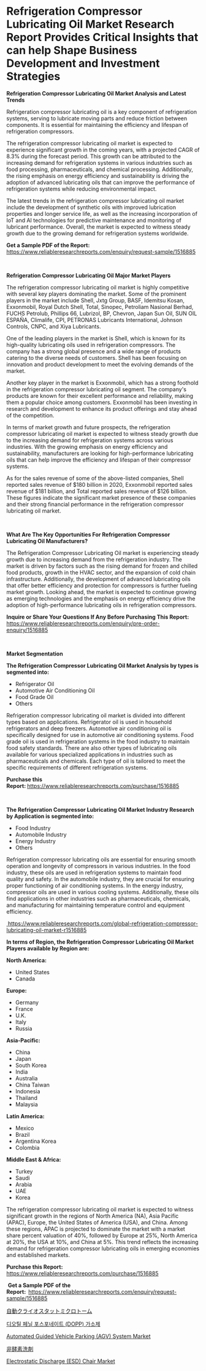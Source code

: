 <p><h1>Refrigeration Compressor Lubricating Oil Market Research Report Provides Critical Insights that can help Shape Business Development and Investment Strategies</h1></p><p><strong>Refrigeration Compressor Lubricating Oil Market Analysis and Latest Trends</strong></p>
<p><p>Refrigeration compressor lubricating oil is a key component of refrigeration systems, serving to lubricate moving parts and reduce friction between components. It is essential for maintaining the efficiency and lifespan of refrigeration compressors.</p><p>The refrigeration compressor lubricating oil market is expected to experience significant growth in the coming years, with a projected CAGR of 8.3% during the forecast period. This growth can be attributed to the increasing demand for refrigeration systems in various industries such as food processing, pharmaceuticals, and chemical processing. Additionally, the rising emphasis on energy efficiency and sustainability is driving the adoption of advanced lubricating oils that can improve the performance of refrigeration systems while reducing environmental impact.</p><p>The latest trends in the refrigeration compressor lubricating oil market include the development of synthetic oils with improved lubrication properties and longer service life, as well as the increasing incorporation of IoT and AI technologies for predictive maintenance and monitoring of lubricant performance. Overall, the market is expected to witness steady growth due to the growing demand for refrigeration systems worldwide.</p></p>
<p><strong>Get a Sample PDF of the Report:&nbsp;</strong> <a href="https://www.reliableresearchreports.com/enquiry/request-sample/1516885">https://www.reliableresearchreports.com/enquiry/request-sample/1516885</a></p>
<p>&nbsp;</p>
<p><strong>Refrigeration Compressor Lubricating Oil Major Market Players</strong></p>
<p><p>The refrigeration compressor lubricating oil market is highly competitive with several key players dominating the market. Some of the prominent players in the market include Shell, Jxtg Group, BASF, Idemitsu Kosan, Exxonmobil, Royal Dutch Shell, Total, Sinopec, Petroliam Nasional Berhad, FUCHS Petrolub, Phillips 66, Lubrizol, BP, Chevron, Japan Sun Oil, SUN OIL ESPAÑA, Climalife, CPI, PETRONAS Lubricants International, Johnson Controls, CNPC, and Xiya Lubricants.</p><p>One of the leading players in the market is Shell, which is known for its high-quality lubricating oils used in refrigeration compressors. The company has a strong global presence and a wide range of products catering to the diverse needs of customers. Shell has been focusing on innovation and product development to meet the evolving demands of the market.</p><p>Another key player in the market is Exxonmobil, which has a strong foothold in the refrigeration compressor lubricating oil segment. The company's products are known for their excellent performance and reliability, making them a popular choice among customers. Exxonmobil has been investing in research and development to enhance its product offerings and stay ahead of the competition.</p><p>In terms of market growth and future prospects, the refrigeration compressor lubricating oil market is expected to witness steady growth due to the increasing demand for refrigeration systems across various industries. With the growing emphasis on energy efficiency and sustainability, manufacturers are looking for high-performance lubricating oils that can help improve the efficiency and lifespan of their compressor systems.</p><p>As for the sales revenue of some of the above-listed companies, Shell reported sales revenue of $180 billion in 2020, Exxonmobil reported sales revenue of $181 billion, and Total reported sales revenue of $126 billion. These figures indicate the significant market presence of these companies and their strong financial performance in the refrigeration compressor lubricating oil market.</p></p>
<p>&nbsp;</p>
<p><strong>What Are The Key Opportunities For Refrigeration Compressor Lubricating Oil Manufacturers?</strong></p>
<p><p>The Refrigeration Compressor Lubricating Oil market is experiencing steady growth due to increasing demand from the refrigeration industry. The market is driven by factors such as the rising demand for frozen and chilled food products, growth in the HVAC sector, and the expansion of cold chain infrastructure. Additionally, the development of advanced lubricating oils that offer better efficiency and protection for compressors is further fueling market growth. Looking ahead, the market is expected to continue growing as emerging technologies and the emphasis on energy efficiency drive the adoption of high-performance lubricating oils in refrigeration compressors.</p></p>
<p><strong>Inquire or Share Your Questions If Any Before Purchasing This Report:</strong> <a href="https://www.reliableresearchreports.com/enquiry/pre-order-enquiry/1516885">https://www.reliableresearchreports.com/enquiry/pre-order-enquiry/1516885</a></p>
<p>&nbsp;</p>
<p><strong>Market Segmentation</strong></p>
<p><strong>The Refrigeration Compressor Lubricating Oil Market Analysis by types is segmented into:</strong></p>
<p><ul><li>Refrigerator Oil</li><li>Automotive Air Conditioning Oil</li><li>Food Grade Oil</li><li>Others</li></ul></p>
<p><p>Refrigeration compressor lubricating oil market is divided into different types based on applications. Refrigerator oil is used in household refrigerators and deep freezers. Automotive air conditioning oil is specifically designed for use in automotive air conditioning systems. Food grade oil is used in refrigeration systems in the food industry to maintain food safety standards. There are also other types of lubricating oils available for various specialized applications in industries such as pharmaceuticals and chemicals. Each type of oil is tailored to meet the specific requirements of different refrigeration systems.</p></p>
<p><strong>Purchase this Report:&nbsp;</strong><a href="https://www.reliableresearchreports.com/purchase/1516885">https://www.reliableresearchreports.com/purchase/1516885</a></p>
<p>&nbsp;</p>
<p><strong>The Refrigeration Compressor Lubricating Oil Market Industry Research by Application is segmented into:</strong></p>
<p><ul><li>Food Industry</li><li>Automobile Industry</li><li>Energy Industry</li><li>Others</li></ul></p>
<p><p>Refrigeration compressor lubricating oils are essential for ensuring smooth operation and longevity of compressors in various industries. In the food industry, these oils are used in refrigeration systems to maintain food quality and safety. In the automobile industry, they are crucial for ensuring proper functioning of air conditioning systems. In the energy industry, compressor oils are used in various cooling systems. Additionally, these oils find applications in other industries such as pharmaceuticals, chemicals, and manufacturing for maintaining temperature control and equipment efficiency.</p></p>
<p><a href="https://www.reliableresearchreports.com/global-refrigeration-compressor-lubricating-oil-market-r1516885">&nbsp;https://www.reliableresearchreports.com/global-refrigeration-compressor-lubricating-oil-market-r1516885</a></p>
<p><strong>In terms of Region, the Refrigeration Compressor Lubricating Oil Market Players available by Region are:</strong></p>
<p>
    <p> <strong> North America: </strong>
        <ul>
            <li>United States</li>
            <li>Canada</li>
        </ul>
        </p> 
    <p> <strong> Europe: </strong>
        <ul>
            <li>Germany</li>
            <li>France</li>
            <li>U.K.</li>
            <li>Italy</li>
            <li>Russia</li>
        </ul>
        </p> 
    <p> <strong> Asia-Pacific: </strong>
        <ul>
            <li>China</li>
            <li>Japan</li>
            <li>South Korea</li>
            <li>India</li>
            <li>Australia</li>
            <li>China Taiwan</li>
            <li>Indonesia</li>
            <li>Thailand</li>
            <li>Malaysia</li>
        </ul>
        </p> 
    <p> <strong> Latin America: </strong>
        <ul>
            <li>Mexico</li>
            <li>Brazil</li>
            <li>Argentina Korea</li>
            <li>Colombia</li>
        </ul>
        </p> 
    <p> <strong> Middle East & Africa: </strong>
        <ul>
            <li>Turkey</li>
            <li>Saudi</li>
            <li>Arabia</li>
            <li>UAE</li>
            <li>Korea</li>
        </ul>
    </p>
    </p>
<p><p>The refrigeration compressor lubricating oil market is expected to witness significant growth in the regions of North America (NA), Asia Pacific (APAC), Europe, the United States of America (USA), and China. Among these regions, APAC is projected to dominate the market with a market share percent valuation of 40%, followed by Europe at 25%, North America at 20%, the USA at 10%, and China at 5%. This trend reflects the increasing demand for refrigeration compressor lubricating oils in emerging economies and established markets.</p></p>
<p><strong>Purchase this Report: </strong><a href="https://www.reliableresearchreports.com/purchase/1516885">https://www.reliableresearchreports.com/purchase/1516885</a></p>
<p>&nbsp;<strong>Get a Sample PDF of the Report:&nbsp;&nbsp;</strong><a href="https://www.reliableresearchreports.com/enquiry/request-sample/1516885">https://www.reliableresearchreports.com/enquiry/request-sample/1516885</a></p>
<p><strong></strong></p>
<p><p><a href="https://github.com/AbigaleHuel/Market-Research-Report-List-1/blob/main/3477734119322.md">自動クライオスタットミクロトーム</a></p><p><a href="https://github.com/courtney23pratt/Market-Research-Report-List-1/blob/main/8410932112169.md">디오틸 페닐 포스포네이트 (DOPP) 가소제</a></p><p><a href="https://github.com/CliffMedina6/Market-Research-Report-List-5/blob/main/automated-guided-vehicle-parking-agv-system-market.md">Automated Guided Vehicle Parking (AGV) System Market</a></p><p><a href="https://github.com/AdellaPrice2023/Market-Research-Report-List-1/blob/main/8852905119321.md">非酵素洗剤</a></p><p><a href="https://github.com/ikahanika44/Market-Research-Report-List-1/blob/main/electrostatic-discharge-esd-chair-market.md">Electrostatic Discharge (ESD) Chair Market</a></p></p>
